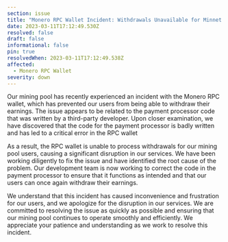 ```yaml
---
section: issue
title: "Monero RPC Wallet Incident: Withdrawals Unavailable for Minnet Users"
date: 2023-03-11T17:12:49.530Z
resolved: false
draft: false
informational: false
pin: true
resolvedWhen: 2023-03-11T17:12:49.538Z
affected:
  - Monero RPC Wallet
severity: down
---
```

<!--StartFragment-->Our mining pool has recently experienced an incident with the Monero RPC wallet, which has prevented our users from being able to withdraw their earnings. The issue appears to be related to the payment processor code that was written by a third-party developer. Upon closer examination, we have discovered that the code for the payment processor is badly written and has led to a critical error in the RPC wallet

As a result, the RPC wallet is unable to process withdrawals for our mining pool users, causing a significant disruption in our services. We have been working diligently to fix the issue and have identified the root cause of the problem. Our development team is now working to correct the code in the payment processor to ensure that it functions as intended and that our users can once again withdraw their earnings.

We understand that this incident has caused inconvenience and frustration for our users, and we apologize for the disruption in our services. We are committed to resolving the issue as quickly as possible and ensuring that our mining pool continues to operate smoothly and efficiently. We appreciate your patience and understanding as we work to resolve this incident.<!--EndFragment-->
